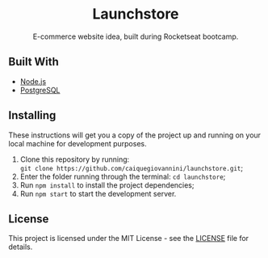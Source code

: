 <h1 align="center">Launchstore</h1>

<p align="center">E-commerce website idea, built during Rocketseat bootcamp.</p>

## Built With
- [Node.js](https://nodejs.org/en/)
- [PostgreSQL](https://www.postgresql.org/)

## Installing
These instructions will get you a copy of the project up and running on your local machine for development purposes.

1. Clone this repository by running: <br> `git clone https://github.com/caiquegiovannini/launchstore.git`;
2. Enter the folder running through the terminal: `cd launchstore`;
3. Run `npm install` to install the project dependencies;
4. Run `npm start` to start the development server.

## License
This project is licensed under the MIT License - see the [LICENSE](LICENSE) file for details.
